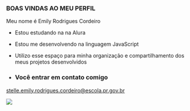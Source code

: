 ### BOAS VINDAS AO MEU PERFIL 

Meu nome é Emily Rodrigues Cordeiro

- Estou estudando na na Alura
- Estou me desenvolvendo na linguagem JavaScript
- Utilizo esse espaço para minha organização e compartilhamento dos meus projetos desenvolvidos

- ### Você entrar em contato comigo

 stelle.emily.rodrigues.cordeiro@escola.pr.gov.br

 ![](https://media.tenor.com/sPoPeaxn8c4AAAAi/duck.gif)
